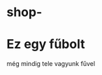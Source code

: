 # shop-<!DOCTYPE html>
<html>
<head>
<title>Page Title</title>
</head>
<body>

<h1> Ez egy fűbolt </h1>
<p>még mindig tele vagyunk fűvel </p>

</body>
</html>

